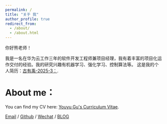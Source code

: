 ```yaml
---
permalink: /
title: "关于 我"
author_profile: true
redirect_from: 
  - /about/
  - /about.html
---
```

你好熊老师！

我是一名在华为云工作三年的软件开发工程师兼项目经理，我有着丰富的项目化运作交付的经验。我的研究兴趣有机器学习、强化学习、控制算法等。
这是我的个人简历：[古有禹-2025-3：](https://youyugu666.github.io/2applyRA//cv/).

About me：
======
You can find my CV here: [Youyu Gu's Curriculum Vitae](https://youyugu666.github.io/2applyRA//cv/).

[Email](../portfolio/) / [Github](https://github.com/youyugu666) / [Wechat](../images/wechat.png) / [BLOG](https://blog.csdn.net/weixin_41945385?type=blog)

